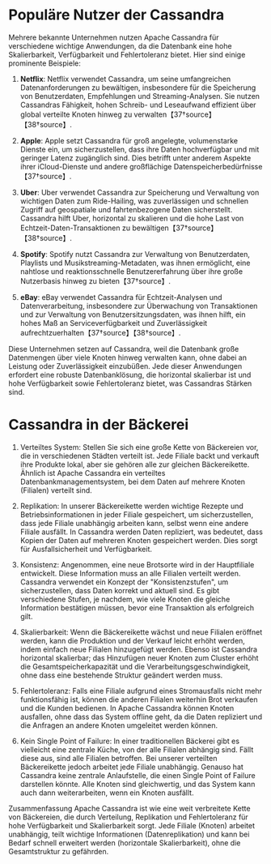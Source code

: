 # Populäre Nutzer der Cassandra
Mehrere bekannte Unternehmen nutzen Apache Cassandra für verschiedene wichtige Anwendungen, da die Datenbank eine hohe Skalierbarkeit, Verfügbarkeit und Fehlertoleranz bietet. Hier sind einige prominente Beispiele:

1. **Netflix**: Netflix verwendet Cassandra, um seine umfangreichen Datenanforderungen zu bewältigen, insbesondere für die Speicherung von Benutzerdaten, Empfehlungen und Streaming-Analysen. Sie nutzen Cassandras Fähigkeit, hohen Schreib- und Leseaufwand effizient über global verteilte Knoten hinweg zu verwalten【37†source】【38†source】.

2. **Apple**: Apple setzt Cassandra für groß angelegte, volumenstarke Dienste ein, um sicherzustellen, dass ihre Daten hochverfügbar und mit geringer Latenz zugänglich sind. Dies betrifft unter anderem Aspekte ihrer iCloud-Dienste und andere großflächige Datenspeicherbedürfnisse【37†source】.

3. **Uber**: Uber verwendet Cassandra zur Speicherung und Verwaltung von wichtigen Daten zum Ride-Hailing, was zuverlässigen und schnellen Zugriff auf geospatiale und fahrtenbezogene Daten sicherstellt. Cassandra hilft Uber, horizontal zu skalieren und die hohe Last von Echtzeit-Daten-Transaktionen zu bewältigen【37†source】【38†source】.

4. **Spotify**: Spotify nutzt Cassandra zur Verwaltung von Benutzerdaten, Playlists und Musikstreaming-Metadaten, was ihnen ermöglicht, eine nahtlose und reaktionsschnelle Benutzererfahrung über ihre große Nutzerbasis hinweg zu bieten【37†source】.

5. **eBay**: eBay verwendet Cassandra für Echtzeit-Analysen und Datenverarbeitung, insbesondere zur Überwachung von Transaktionen und zur Verwaltung von Benutzersitzungsdaten, was ihnen hilft, ein hohes Maß an Serviceverfügbarkeit und Zuverlässigkeit aufrechtzuerhalten【37†source】【38†source】.

Diese Unternehmen setzen auf Cassandra, weil die Datenbank große Datenmengen über viele Knoten hinweg verwalten kann, ohne dabei an Leistung oder Zuverlässigkeit einzubüßen. Jede dieser Anwendungen erfordert eine robuste Datenbanklösung, die horizontal skalierbar ist und hohe Verfügbarkeit sowie Fehlertoleranz bietet, was Cassandras Stärken sind.

# Cassandra in der Bäckerei

1. Verteiltes System:
Stellen Sie sich eine große Kette von Bäckereien vor, die in verschiedenen Städten verteilt ist. Jede Filiale backt und verkauft ihre Produkte lokal, aber sie gehören alle zur gleichen Bäckereikette. Ähnlich ist Apache Cassandra ein verteiltes Datenbankmanagementsystem, bei dem Daten auf mehrere Knoten (Filialen) verteilt sind.

2. Replikation:
In unserer Bäckereikette werden wichtige Rezepte und Betriebsinformationen in jeder Filiale gespeichert, um sicherzustellen, dass jede Filiale unabhängig arbeiten kann, selbst wenn eine andere Filiale ausfällt. In Cassandra werden Daten repliziert, was bedeutet, dass Kopien der Daten auf mehreren Knoten gespeichert werden. Dies sorgt für Ausfallsicherheit und Verfügbarkeit.

3. Konsistenz:
Angenommen, eine neue Brotsorte wird in der Hauptfiliale entwickelt. Diese Information muss an alle Filialen verteilt werden. Cassandra verwendet ein Konzept der "Konsistenzstufen", um sicherzustellen, dass Daten korrekt und aktuell sind. Es gibt verschiedene Stufen, je nachdem, wie viele Knoten die gleiche Information bestätigen müssen, bevor eine Transaktion als erfolgreich gilt.

4. Skalierbarkeit:
Wenn die Bäckereikette wächst und neue Filialen eröffnet werden, kann die Produktion und der Verkauf leicht erhöht werden, indem einfach neue Filialen hinzugefügt werden. Ebenso ist Cassandra horizontal skalierbar; das Hinzufügen neuer Knoten zum Cluster erhöht die Gesamtspeicherkapazität und die Verarbeitungsgeschwindigkeit, ohne dass eine bestehende Struktur geändert werden muss.

5. Fehlertoleranz:
Falls eine Filiale aufgrund eines Stromausfalls nicht mehr funktionsfähig ist, können die anderen Filialen weiterhin Brot verkaufen und die Kunden bedienen. In Apache Cassandra können Knoten ausfallen, ohne dass das System offline geht, da die Daten repliziert und die Anfragen an andere Knoten umgeleitet werden können.

6. Kein Single Point of Failure:
In einer traditionellen Bäckerei gibt es vielleicht eine zentrale Küche, von der alle Filialen abhängig sind. Fällt diese aus, sind alle Filialen betroffen. Bei unserer verteilten Bäckereikette jedoch arbeitet jede Filiale unabhängig. Genauso hat Cassandra keine zentrale Anlaufstelle, die einen Single Point of Failure darstellen könnte. Alle Knoten sind gleichwertig, und das System kann auch dann weiterarbeiten, wenn ein Knoten ausfällt.

Zusammenfassung
Apache Cassandra ist wie eine weit verbreitete Kette von Bäckereien, die durch Verteilung, Replikation und Fehlertoleranz für hohe Verfügbarkeit und Skalierbarkeit sorgt. Jede Filiale (Knoten) arbeitet unabhängig, teilt wichtige Informationen (Datenreplikation) und kann bei Bedarf schnell erweitert werden (horizontale Skalierbarkeit), ohne die Gesamtstruktur zu gefährden.